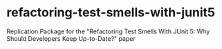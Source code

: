 # refactoring-test-smells-with-junit5
Replication Package for the "Refactoring Test Smells With JUnit 5: Why Should Developers Keep Up-to-Date?" paper
